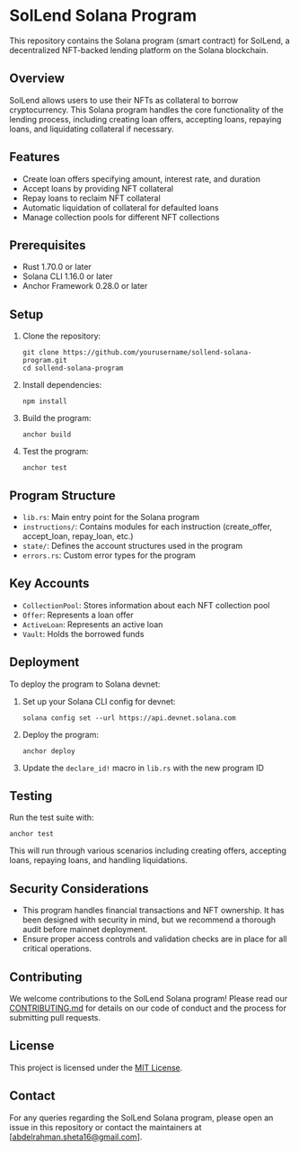 # SolLend Solana Program

This repository contains the Solana program (smart contract) for SolLend, a decentralized NFT-backed lending platform on the Solana blockchain.

## Overview

SolLend allows users to use their NFTs as collateral to borrow cryptocurrency. This Solana program handles the core functionality of the lending process, including creating loan offers, accepting loans, repaying loans, and liquidating collateral if necessary.

## Features

- Create loan offers specifying amount, interest rate, and duration
- Accept loans by providing NFT collateral
- Repay loans to reclaim NFT collateral
- Automatic liquidation of collateral for defaulted loans
- Manage collection pools for different NFT collections

## Prerequisites

- Rust 1.70.0 or later
- Solana CLI 1.16.0 or later
- Anchor Framework 0.28.0 or later

## Setup

1. Clone the repository:
   ```
   git clone https://github.com/yourusername/sollend-solana-program.git
   cd sollend-solana-program
   ```

2. Install dependencies:
   ```
   npm install
   ```

3. Build the program:
   ```
   anchor build
   ```

4. Test the program:
   ```
   anchor test
   ```

## Program Structure

- `lib.rs`: Main entry point for the Solana program
- `instructions/`: Contains modules for each instruction (create_offer, accept_loan, repay_loan, etc.)
- `state/`: Defines the account structures used in the program
- `errors.rs`: Custom error types for the program

## Key Accounts

- `CollectionPool`: Stores information about each NFT collection pool
- `Offer`: Represents a loan offer
- `ActiveLoan`: Represents an active loan
- `Vault`: Holds the borrowed funds

## Deployment

To deploy the program to Solana devnet:

1. Set up your Solana CLI config for devnet:
   ```
   solana config set --url https://api.devnet.solana.com
   ```

2. Deploy the program:
   ```
   anchor deploy
   ```

3. Update the `declare_id!` macro in `lib.rs` with the new program ID

## Testing

Run the test suite with:

```
anchor test
```

This will run through various scenarios including creating offers, accepting loans, repaying loans, and handling liquidations.

## Security Considerations

- This program handles financial transactions and NFT ownership. It has been designed with security in mind, but we recommend a thorough audit before mainnet deployment.
- Ensure proper access controls and validation checks are in place for all critical operations.

## Contributing

We welcome contributions to the SolLend Solana program! Please read our [CONTRIBUTING.md](CONTRIBUTING.md) for details on our code of conduct and the process for submitting pull requests.

## License

This project is licensed under the [MIT License](LICENSE).

## Contact

For any queries regarding the SolLend Solana program, please open an issue in this repository or contact the maintainers at [abdelrahman.sheta16@gmail.com].

